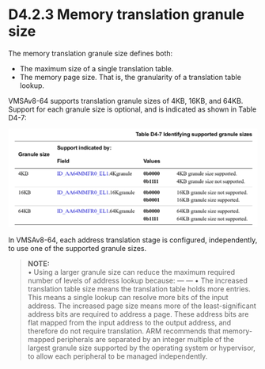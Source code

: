 # D4.2.3 Memory translation granule size

The memory translation granule size defines both:
* The maximum size of a single translation table.
* The memory page size. That is, the granularity of a translation table lookup.

VMSAv8-64 supports translation granule sizes of 4KB, 16KB, and 64KB. Support for each granule size is optional,
and is indicated as shown in Table D4-7:

![](table_d4_7.png)

In VMSAv8-64, each address translation stage is configured, independently, to use one of the supported granule
sizes.

> **NOTE:**  
•
Using a larger granule size can reduce the maximum required number of levels of address lookup because:
— — 
•
The increased translation table size means the translation table holds more entries. This means a single
lookup can resolve more bits of the input address.
The increased page size means more of the least-significant address bits are required to address a page.
These address bits are flat mapped from the input address to the output address, and therefore do not
require translation.
ARM recommends that memory-mapped peripherals are separated by an integer multiple of the largest
granule size supported by the operating system or hypervisor, to allow each peripheral to be managed
independently.
